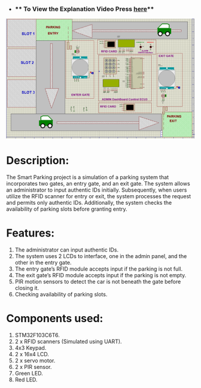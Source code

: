 - ### ** To View the Explanation Video Press [here]()**

![Capture](https://github.com/mgtera200/Master-Embedded-System/blob/main/PROJECTS/%5B%20Smart-Private-Vehicle-Parking%20%5D/Project_Simulation/Project.png)

# Description:

The Smart Parking project is a simulation of a parking system that incorporates two gates, an entry gate, and an exit gate.
The system allows an administrator to input authentic IDs initially. Subsequently, when users utilize the RFID scanner for entry or exit, the system processes the request and permits only authentic IDs.
Additionally, the system checks the availability of parking slots before granting entry.

# Features:

1. The administrator can input authentic IDs.
2. The system uses 2 LCDs to interface, one in the admin panel, and the other in the entry gate.
3. The entry gate’s RFID module accepts input if the parking is not full.
4. The exit gate’s RFID module accepts input if the parking is not empty.
5. PIR motion sensors to detect the car is not beneath the gate before closing it.
6. Checking availability of parking slots.

# Components used:

1. STM32F103C6T6.
2. 2 x RFID scanners (Simulated using UART).
3. 4x3 Keypad.
4. 2 x 16x4 LCD.
5. 2 x servo motor.
6. 2 x PIR sensor.
7. Green LED.
8. Red LED.
